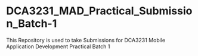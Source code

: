 # DCA3231_MAD_Practical_Submission_Batch-1
This Repository is used to take Submissions for DCA3231 Mobile Application Development Practical Batch 1
